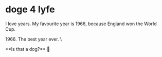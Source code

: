 # doge 4 lyfe

I love years. My favourite year is 1966, because England won the World Cup.

1966\. The best year ever. \\

\*\*Is that a dog?\*\* :dog:
